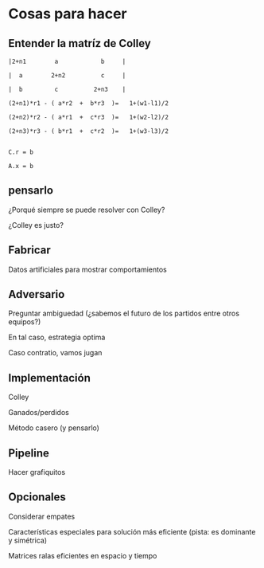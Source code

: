 # Cosas para hacer

## Entender la matríz de Colley

```
|2+n1        a            b     |

|  a        2+n2          c     |

|  b         c          2+n3    |

(2+n1)*r1 - ( a*r2  +  b*r3  )=   1+(w1-l1)/2

(2+n2)*r2 - ( a*r1  +  c*r3  )=   1+(w2-l2)/2

(2+n3)*r3 - ( b*r1  +  c*r2  )=   1+(w3-l3)/2   


C.r = b

A.x = b 
```

## pensarlo

¿Porqué siempre se puede resolver con Colley?

¿Colley es justo?


## Fabricar

Datos artificiales para mostrar comportamientos


## Adversario

Preguntar ambiguedad (¿sabemos el futuro de los partidos entre otros equipos?)

En tal caso, estrategia optima

Caso contratio, vamos jugan


## Implementación

Colley

Ganados/perdidos

Método casero (y pensarlo)


## Pipeline

Hacer grafiquitos


## Opcionales

Considerar empates

Características especiales para solución más eficiente (pista: es dominante y simétrica)

Matrices ralas eficientes en espacio y tiempo
